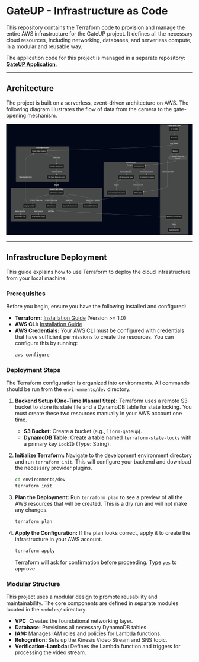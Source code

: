 # GateUP - Infrastructure as Code

This repository contains the Terraform code to provision and manage the entire AWS infrastructure for the GateUP project. It defines all the necessary cloud resources, including networking, databases, and serverless compute, in a modular and reusable way.

The application code for this project is managed in a separate repository: [**GateUP Application**](https://github.com/liormilliger/GateUP).

---

## Architecture

The project is built on a serverless, event-driven architecture on AWS. The following diagram illustrates the flow of data from the camera to the gate-opening mechanism.

![GateUP Architecture Diagram](./mermaid-diagram-2025-07-02-170042.png)

---

## Infrastructure Deployment

This guide explains how to use Terraform to deploy the cloud infrastructure from your local machine.

### Prerequisites

Before you begin, ensure you have the following installed and configured:

* **Terraform:** [Installation Guide](https://www.terraform.io/downloads.html) (Version >= 1.0)
* **AWS CLI:** [Installation Guide](https://docs.aws.amazon.com/cli/latest/userguide/cli-chap-install.html)
* **AWS Credentials:** Your AWS CLI must be configured with credentials that have sufficient permissions to create the resources. You can configure this by running:
    ```bash
    aws configure
    ```

### Deployment Steps

The Terraform configuration is organized into environments. All commands should be run from the `environments/dev` directory.

1.  **Backend Setup (One-Time Manual Step):**
    Terraform uses a remote S3 bucket to store its state file and a DynamoDB table for state locking. You must create these two resources manually in your AWS account one time.
    * **S3 Bucket:** Create a bucket (e.g., `liorm-gateup`).
    * **DynamoDB Table:** Create a table named `terraform-state-locks` with a primary key `LockID` (Type: String).

2.  **Initialize Terraform:**
    Navigate to the development environment directory and run `terraform init`. This will configure your backend and download the necessary provider plugins.
    ```bash
    cd environments/dev
    terraform init
    ```

3.  **Plan the Deployment:**
    Run `terraform plan` to see a preview of all the AWS resources that will be created. This is a dry run and will not make any changes.
    ```bash
    terraform plan
    ```

4.  **Apply the Configuration:**
    If the plan looks correct, apply it to create the infrastructure in your AWS account.
    ```bash
    terraform apply
    ```
    Terraform will ask for confirmation before proceeding. Type `yes` to approve.

### Modular Structure

This project uses a modular design to promote reusability and maintainability. The core components are defined in separate modules located in the `modules/` directory:

* **VPC:** Creates the foundational networking layer.
* **Database:** Provisions all necessary DynamoDB tables.
* **IAM:** Manages IAM roles and policies for Lambda functions.
* **Rekognition:** Sets up the Kinesis Video Stream and SNS topic.
* **Verification-Lambda:** Defines the Lambda function and triggers for processing the video stream.

